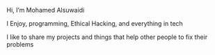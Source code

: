  Hi, I’m Mohamed Alsuwaidi
 
 I Enjoy, programming, Ethical Hacking, and everything in tech

 I like to share my projects and things that help other people to fix their problems
